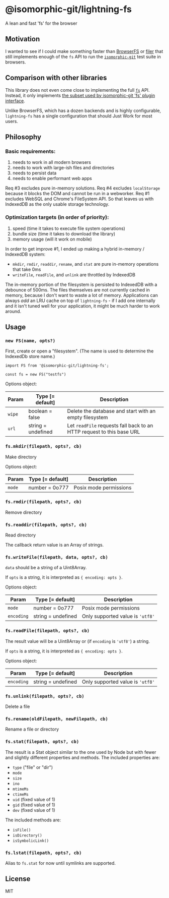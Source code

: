 # @isomorphic-git/lightning-fs

A lean and fast 'fs' for the browser

## Motivation

I wanted to see if I could make something faster than [BrowserFS](https://github.com/jvilk/BrowserFS) or [filer](https://github.com/filerjs/filer) that still implements enough of the `fs` API to run the [`isomorphic-git`](https://github.com/isomorphic-git/isomorphic-git) test suite in browsers.

## Comparison with other libraries

This library does not even come close to implementing the full [`fs`](https://nodejs.org/api/fs.html) API.
Instead, it only implements [the subset used by isomorphic-git 'fs' plugin interface](https://isomorphic-git.org/docs/en/plugin_fs).

Unlike BrowserFS, which has a dozen backends and is highly configurable, `lightning-fs` has a single configuration that should Just Work for most users.

## Philosophy

### Basic requirements:

1. needs to work in all modern browsers
2. needs to work with large-ish files and directories
3. needs to persist data
4. needs to enable performant web apps

Req #3 excludes pure in-memory solutions. Req #4 excludes `localStorage` because it blocks the DOM and cannot be run in a webworker. Req #1 excludes WebSQL and Chrome's FileSystem API. So that leaves us with IndexedDB as the only usable storage technology.

### Optimization targets (in order of priority):

1. speed (time it takes to execute file system operations)
2. bundle size (time it takes to download the library)
3. memory usage (will it work on mobile)

In order to get improve #1, I ended up making a hybrid in-memory / IndexedDB system:
- `mkdir`, `rmdir`, `readdir`, `rename`, and `stat` are pure in-memory operations that take 0ms
- `writeFile`, `readFile`, and `unlink` are throttled by IndexedDB

The in-memory portion of the filesystem is persisted to IndexedDB with a debounce of 500ms.
The files themselves are not currently cached in memory, because I don't want to waste a lot of memory.
Applications can always *add* an LRU cache on top of `lightning-fs` - if I add one internally and it isn't tuned well for your application, it might be much harder to work around.

## Usage

### `new FS(name, opts?)`
First, create or open a "filesystem". (The name is used to determine the IndexedDb store name.)

```
import FS from '@isomorphic-git/lightning-fs';

const fs = new FS("testfs")
```

Options object:

| Param  | Type [= default]   | Description                                                           |
| ------ | ------------------ | --------------------------------------------------------------------- |
| `wipe` | boolean = false    | Delete the database and start with an empty filesystem                |
| `url`  | string = undefined | Let `readFile` requests fall back to an HTTP request to this base URL |

### `fs.mkdir(filepath, opts?, cb)`

Make directory

Options object:

| Param  | Type [= default] | Description            |
| ------ | ---------------- | ---------------------- |
| `mode` | number = 0o777   | Posix mode permissions |

### `fs.rmdir(filepath, opts?, cb)`

Remove directory

### `fs.readdir(filepath, opts?, cb)`

Read directory

The callback return value is an Array of strings.

### `fs.writeFile(filepath, data, opts?, cb)`

`data` should be a string of a Uint8Array.

If `opts` is a string, it is interpreted as `{ encoding: opts }`.

Options object:

| Param      | Type [= default]   | Description                      |
| ---------- | ------------------ | -------------------------------- |
| `mode`     | number = 0o777     | Posix mode permissions           |
| `encoding` | string = undefined | Only supported value is `'utf8'` |

### `fs.readFile(filepath, opts?, cb)`

The result value will be a Uint8Array or (if `encoding` is `'utf8'`) a string.

If `opts` is a string, it is interpreted as `{ encoding: opts }`.

Options object:

| Param      | Type [= default]   | Description                      |
| ---------- | ------------------ | -------------------------------- |
| `encoding` | string = undefined | Only supported value is `'utf8'` |

### `fs.unlink(filepath, opts?, cb)`

Delete a file

### `fs.rename(oldFilepath, newFilepath, cb)`

Rename a file or directory

### `fs.stat(filepath, opts?, cb)`

The result is a Stat object similar to the one used by Node but with fewer and slightly different properties and methods.
The included properties are:

- `type` ("file" or "dir")
- `mode`
- `size`
- `ino`
- `mtimeMs`
- `ctimeMs`
- `uid` (fixed value of 1)
- `gid` (fixed value of 1)
- `dev` (fixed value of 1)

The included methods are:
- `isFile()`
- `isDirectory()`
- `isSymbolicLink()`

### `fs.lstat(filepath, opts?, cb)`

Alias to `fs.stat` for now until symlinks are supported.

## License

MIT
